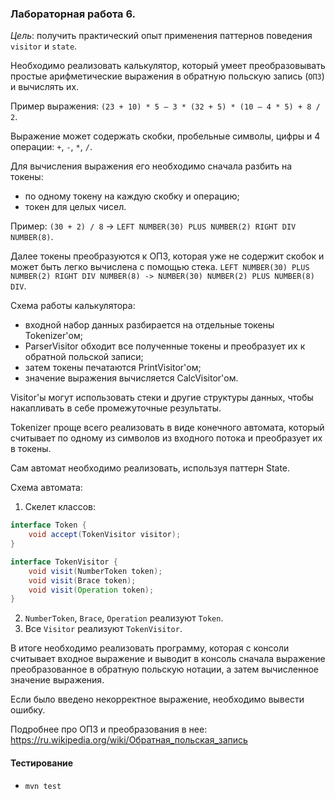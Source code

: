 ### Лабораторная работа 6.

_Цель_: получить практический опыт применения паттернов поведения `visitor` и `state`.

Необходимо реализовать калькулятор, который умеет преобразовывать простые арифметические выражения в обратную польскую запись (`ОПЗ`) и вычислять их.  

Пример выражения: `(23 + 10) * 5 – 3 * (32 + 5) * (10 – 4 * 5) + 8 / 2`.

Выражение может содержать скобки, пробельные символы, цифры и 4 операции: `+`, `-`, `*`, `/`.

Для вычисления выражения его необходимо сначала разбить на токены:
- по одному токену на каждую скобку и операцию;
- токен для целых чисел.

Пример: `(30 + 2) / 8` -> `LEFT NUMBER(30) PLUS NUMBER(2) RIGHT DIV NUMBER(8)`.   

Далее токены преобразуются к ОПЗ, которая уже не содержит скобок и может быть легко вычислена с помощью стека.
`LEFT NUMBER(30) PLUS NUMBER(2) RIGHT DIV NUMBER(8) -> NUMBER(30) NUMBER(2) PLUS NUMBER(8) DIV`.

Схема работы калькулятора:
- входной набор данных разбирается на отдельные токены Tokenizer'ом;
- ParserVisitor обходит все полученные токены и преобразует их к обратной польской записи;
- затем токены печатаются PrintVisitor'ом;
- значение выражения вычисляется СalcVisitor'ом.

Visitor'ы могут использовать стеки и другие структуры данных, чтобы накапливать в себе промежуточные результаты.

Tokenizer проще всего реализовать в виде конечного автомата, который считывает по одному из символов из входного потока и преобразует их в токены.

Сам автомат необходимо реализовать, используя паттерн State.   

Схема автомата:
1. Скелет классов:
```java
interface Token {
    void accept(TokenVisitor visitor);
}
```
```java
interface TokenVisitor {
    void visit(NumberToken token);
    void visit(Brace token);
    void visit(Operation token);
}
```
2. `NumberToken`, `Brace`, `Operation` реализуют `Token`.
3. Все `Visitor` реализуют `TokenVisitor`.

В итоге необходимо реализовать программу, которая с консоли считывает входное выражение и выводит в консоль сначала выражение преобразованное в обратную польскую нотации, а затем вычисленное значение выражения.  

Если было введено некорректное выражение, необходимо вывести ошибку.

Подробнее про ОПЗ и преобразования в нее: https://ru.wikipedia.org/wiki/Обратная_польская_запись

#### Тестирование
- `mvn test`